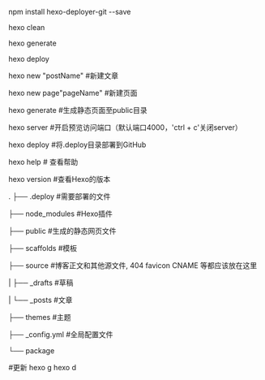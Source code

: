 npm install hexo-deployer-git --save

hexo clean

hexo generate

hexo deploy

hexo new "postName" #新建文章

hexo new page"pageName" #新建页面

hexo generate #生成静态页面至public目录

hexo server #开启预览访问端口（默认端口4000，'ctrl + c'关闭server）

hexo deploy #将.deploy目录部署到GitHub

hexo help # 查看帮助

hexo version #查看Hexo的版本


.
├── .deploy       #需要部署的文件

├── node_modules  #Hexo插件

├── public        #生成的静态网页文件

├── scaffolds     #模板

├── source        #博客正文和其他源文件, 404 favicon CNAME 等都应该放在这里

|    ├── _drafts   #草稿

|    └── _posts    #文章

├── themes        #主题

├── _config.yml   #全局配置文件

└── package

#更新
hexo g
hexo d
